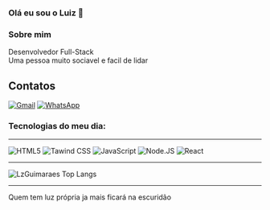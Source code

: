 ### Olá eu sou o Luiz 🙂

### Sobre mim 
Desenvolvedor Full-Stack
<br/>
Uma pessoa muito sociavel e facil de lidar

## Contatos
[![Gmail](https://img.shields.io/badge/Gmail-D14836?style=for-the-badge&logo=gmail&logoColor=white)](https://criarmeulink.com.br/u/1704385220)
[![WhatsApp](https://img.shields.io/badge/WhatsApp-25D366?style=for-the-badge&logo=whatsapp&logoColor=white)](wa.link/556598153854)

### Tecnologias do meu dia:
<div>
<hr/>

![HTML5](https://img.shields.io/badge/HTML5-E34F26?style=for-the-badge&logo=html5&logoColor=white)
![Tawind CSS](https://img.shields.io/badge/Tailwind_CSS-38B2AC?style=for-the-badge&logo=tailwind-css&logoColor=white)
![JavaScript](https://img.shields.io/badge/JavaScript-323330?style=for-the-badge&logo=javascript&logoColor=F7DF1E)
![Node.JS](https://img.shields.io/badge/Node.js-43853D?style=for-the-badge&logo=node.js&logoColor=white)
![React](https://img.shields.io/badge/React-20232A?style=for-the-badge&logo=react&logoColor=61DAFB)
</div>

<hr>

![LzGuimaraes Top Langs](https://github-readme-stats.vercel.app/api/top-langs/?username=LzGuimaraes&hide_progress=true)
<hr>

Quem tem luz própria ja mais ficará na escuridão
